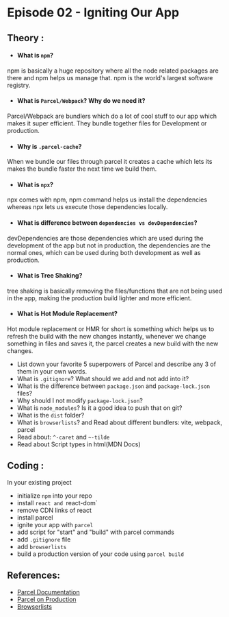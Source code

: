 # Episode 02 - Igniting Our App

## Theory :

- #### What is `npm`?
npm is basically a huge repository where all the node related packages are there and npm helps us manage that.
npm is the world's largest software registry.
- #### What is `Parcel/Webpack`? Why do we need it?
Parcel/Webpack are bundlers which do a lot of cool stuff to our app which makes it super efficient. They bundle together files for Development or production.
- #### Why is `.parcel-cache`?
When we bundle our files through parcel it creates a cache which lets its makes the bundle faster the next time we build them.
- #### What is `npx`?
npx comes with npm, npm command helps us install the dependencies whereas npx lets us execute those dependencies locally.
- #### What is difference between `dependencies vs devDependencies`?
devDependencies are those dependencies which are used during the development of the app but not in production, the dependencies are the normal ones, which can be used during both development as well as production.
- #### What is Tree Shaking?
tree shaking is basically removing the files/functions that are not being used in the app, making the production build lighter and more efficient.
- #### What is Hot Module Replacement?
Hot module replacement or HMR for short is something which helps us to refresh the build with the new changes instantly, whenever we change something in files and saves it, the parcel creates a new build with the new changes.
- List down your favorite 5 superpowers of Parcel and describe any 3 of them in your own words.
- What is `.gitignore`? What should we add and not add into it?
- What is the difference between `package.json` and `package-lock.json` files?
- Why should I not modify `package-lock.json`?
- What is `node_modules`? Is it a good idea to push that on git?
- What is the `dist` folder?
- What is `browserlists`? and Read about different bundlers: vite, webpack, parcel
- Read about: `^-caret` and `~-tilde`
- Read about Script types in html(MDN Docs)

## Coding :

In your existing project

- initialize `npm` into your repo
- install `react and `react-dom`
- remove CDN links of react
- install parcel
- ignite your app with `parcel`
- add script for "start" and "build" with parcel commands
- add `.gitignore` file
- add `browserlists`
- build a production version of your code using `parcel build`

## References:

- [Parcel Documentation](https://parceljs.org/docs/)
- [Parcel on Production](https://parceljs.org/features/production/)
- [Browserlists](https://browserslist.dev/)
